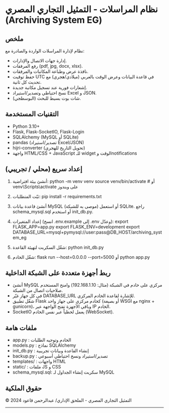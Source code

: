 # نظام المراسلات - التمثيل التجاري المصري (Archiving System EG)

ملخص
-----
نظام لإدارة المراسلات الواردة والصادرة مع:
- إدارة جهات الاتصال والإدارات.
- رفع المرفقات (pdf, jpg, docx, xlsx).
- نافذة عرض وطباعة المكاتبات والمرفقات.
- حفظ توقيت UTC في قاعدة البيانات وعرض الوقت بالعربي (ميلادي/هجري) مع تحديث كل ثانية.
- إشعارات فورية عند تسجيل مكاتبة جديدة.
- نسخ احتياطي وتصدير/استيراد Excel و JSON.
- شات بوت بسيط للبحث (البوسطجي).

التقنيات المستخدمة
-------------------
- Python 3.10+
- Flask, Flask-SocketIO, Flask-Login
- SQLAlchemy (MySQL أو SQLite)
- pandas (تصدير/استيراد Excel/JSON)
- hijri-converter (تحويل التاريخ للهجري)
- واجهة HTML/CSS + JavaScript للـ widget الوقت وnotifications

إعداد سريع (محلي / تجريبي)
--------------------------
1. أنشئ بيئة افتراضية:
   python -m venv venv
   source venv/bin/activate   # أو venv\Scripts\activate على ويندوز

2. ثبّت المتطلبات:
   pip install -r requirements.txt

3. أنشئ قاعدة بيانات MySQL (موصى به للشبكة) أو استعمل SQLite. راجع schema_mysql.sql أو استخدم init_db.py.

4. إعداد المتغيرات (انسخ .env.example إلى .env وعدّل):
   export FLASK_APP=app.py
   export FLASK_ENV=development
   export DATABASE_URL=mysql+pymysql://user:pass@DB_HOST/archiving_system_eg

5. شغّل السكربت لتهيئة القاعدة:
   python init_db.py

6. شغّل الخادم:
   flask run --host=0.0.0.0 --port=5000
   أو
   python app.py

ربط أجهزة متعددة على الشبكة الداخلية
-----------------------------------
- أنشئ MySQL مركزي على خادم في الشبكة (مثال: 192.168.1.10) وامنح المستخدم صلاحيات اتصال من الشبكة.
- في كل جهاز غيّر DATABASE_URL للإشارة لقاعدة الخادم المركزي.
- شغّل تطبيق Flask كخادم مركزي على جهاز واحد (أو بصيغة WSGI مع nginx + gunicorn)، وباقي الأجهزة تفتح الواجهة عبر IP الخادم.
- SocketIO يعمل لحظياً عبر نفس الخادم (WebSocket).

ملفات هامة
----------
- app.py         : الخادم وتوجيه الطلبات
- models.py      : نماذج SQLAlchemy
- init_db.py     : إنشاء القاعدة وبيانات تجريبية
- backup.py      : تصدير/استيراد ونسخ احتياطي أسبوعي
- templates/     : واجهات HTML
- static/        : ملفات JS و CSS
- schema_mysql.sql: سكربت إنشاء الجداول لـ MySQL

حقوق الملكية
------------
© 2024 التمثيل التجاري المصري - الملحق الإداري/ عبدالرحمن قاعود

---